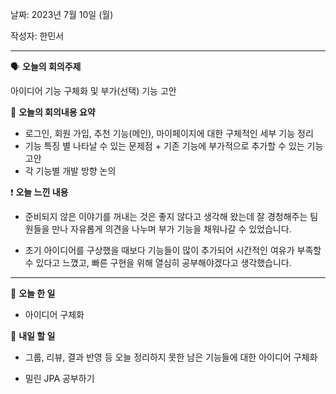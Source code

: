 날짜: 2023년 7월 10일 (월)

작성자: 한민서

---

<aside>

🗣 **오늘의 회의주제**

</aside>

아이디어 기능 구체화 및 부가(선택) 기능 고안

<aside>

🎢 **오늘의 회의내용 요약**

</aside>

- 로그인, 회원 가입, 추천 기능(메인), 마이페이지에 대한 구체적인 세부 기능 정리
- 기능 특징 별 나타날 수 있는 문제점 + 기존 기능에 부가적으로 추가할 수 있는 기능 고안
- 각 기능별 개발 방향 논의

<aside>

❗ **오늘 느낀 내용**

</aside>

- 준비되지 않은 이야기를 꺼내는 것은 좋지 않다고 생각해 왔는데 잘 경청해주는 팀원들을 만나 자유롭게 의견을 나누며 부가 기능을 채워나갈 수 있었습니다.

- 초기 아이디어를 구상했을 때보다 기능들이 많이 추가되어 시간적인 여유가 부족할 수 있다고 느꼈고, 빠른 구현을 위해 열심히 공부해야겠다고 생각했습니다.


---

<aside>

🎵 **오늘 한 일**

</aside>

- 아이디어 구체화

<aside>

🥊 **내일 할 일**

</aside>

- 그룹, 리뷰, 결과 반영 등 오늘 정리하지 못한 남은 기능들에 대한 아이디어 구체화

- 밀린 JPA 공부하기
